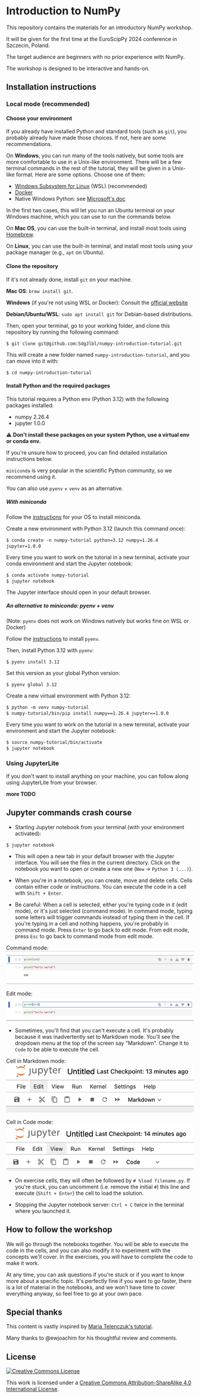 # Introduction to NumPy

This repository contains the materials for an introductory NumPy workshop.

It will be given for the first time at the EuroScipPy 2024 conference in Szczecin, Poland.

The target audience are beginners with no prior experience with NumPy.

The workshop is designed to be interactive and hands-on.

## Installation instructions

### Local mode (recommended)

#### Choose your environment

If you already have installed Python and standard tools (such as `git`), you probably
already have made those choices. If not, here are some recommendations.

On **Windows**, you can run many of the tools natively, but some tools are more
comfortable to use in a Unix-like environment. There will be a few terminal
commands in the rest of the tutorial, they will be given in a Unix-like format.
Here are some options. Choose one of them:
- [Windows Subsystem for Linux](https://learn.microsoft.com/en-us/windows/wsl/install)
  (WSL) (recommended)
- [Docker](https://docs.docker.com/desktop/install/windows-install/)
- Native Windows Python: see
  [Microsoft's doc](https://learn.microsoft.com/en-us/windows/python/beginners)

In the first two cases, this will let you run an Ubuntu terminal on your Windows
machine, which you can use to run the commands below.

On **Mac OS**, you can use the built-in terminal, and install most tools
using [Homebrew](https://brew.sh/).

On **Linux**, you can use the built-in terminal, and install most tools
using your package manager (e.g., `apt` on Ubuntu).

#### Clone the repository

If it's not already done, install `git` on your machine.

**Mac OS**: `brew install git`.

**Windows** (if you're not using WSL or Docker): Consult the [official website](https://git-scm.com/download/win)

**Debian/Ubuntu/WSL**: `sudo apt install git` for Debian-based distributions.

Then, open your terminal, go to your working folder, and clone this repository by running the following command:

```console
$ git clone git@github.com:SdgJlbl/numpy-introduction-tutorial.git
```

This will create a new folder named `numpy-introduction-tutorial`, and you can move into it with:

```console
$ cd numpy-introduction-tutorial
```

#### Install Python and the required packages

This tutorial requires a Python env (Python 3.12) with the following packages installed:
- numpy 2.26.4
- jupyter 1.0.0

⚠️ **Don't install these packages on your system Python, use a virtual env or conda env.**

If you're unsure how to proceed, you can find detailed installation instructions below.

`miniconda` is very popular in the scientific Python community, so we recommend using it.

You can also use `pyenv` + `venv` as an alternative.

##### With miniconda

Follow the
[instructions](https://docs.anaconda.com/miniconda/miniconda-install/) for your
OS to install miniconda.

Create a new environment with Python 3.12 (launch this command once):

```console
$ conda create -n numpy-tutorial python=3.12 numpy=1.26.4 jupyter=1.0.0
```

Every time you want to work on the tutorial in a new terminal, activate your
conda environment and start the Jupyter notebook:

```console
$ conda activate numpy-tutorial
$ jupyter notebook
```

The Jupyter interface should open in your default browser.


##### An alternative to miniconda: pyenv + venv

(Note: `pyenv` does not work on Windows natively but works fine on WSL or Docker)

Follow the
[instructions](https://github.com/pyenv/pyenv?tab=readme-ov-file#installation)
to install `pyenv`.

Then, install Python 3.12 with `pyenv`:

```console
$ pyenv install 3.12
```

Set this version as your global Python version:

```console
$ pyenv global 3.12
```

Create a new virtual environment with Python 3.12:

```console
$ python -m venv numpy-tutorial
$ numpy-tutorial/bin/pip install numpy==1.26.4 jupyter==1.0.0
```

Every time you want to work on the tutorial in a new terminal, activate your
environment and start the Jupyter notebook:

```console
$ source numpy-tutorial/bin/activate
$ jupyter notebook
```

### Using JupyterLite

If you don't want to install anything on your machine, you can follow along using JupyterLite from your browser.

**more TODO**

## Jupyter commands crash course

* Starting Jupyter notebook from your terminal (with your environment activated):
```console
$ jupyter notebook
```

* This will open a new tab in your default browser with the Jupyter interface.
  You will see the files in the current directory. Click on the notebook you
  want to open or create a new one (`New` -> `Python 3 (...)`).

* When you're in a notebook, you can create, move and delete cells. Cells
  contain either code or instructions. You can execute the code in a cell with
  `Shift + Enter`.

* Be careful: When a cell is selected, either you're typing code in it (edit
  mode), or it's just selected (command mode). In command mode, typing some
  letters will trigger commands instead of typing them in the cell. If you're
  typing in a cell and nothing happens, you're probably in command mode. Press
  `Enter` to go back to edit mode. From edit mode, press `Esc` to go back to
  command mode from edit mode.

Command mode:
![command mode](images/command_mode.png)

Edit mode:
![edit mode](images/edit_mode.png)

* Sometimes, you'll find that you can't execute a cell. It's probably because
  it was inadvertently set to Markdown mode. You'll see the dropdown menu at the
  top of the screen say "Markdown". Change it to `Code` to be able to execute the cell.

Cell in Markdown mode:
![markdown mode](images/cell_markdown.png)

Cell in Code mode:
![code mode](images/cell_code.png)

* On exercise cells, they will often be followed by `# %load filename.py`. If
  you're stuck, you can uncomment (i.e. remove the initial `#`) this line and
  execute (`Shift + Enter`) the cell to load the solution.

* Stopping the Jupyter notebook server: `Ctrl + C` twice in the terminal where you launched it.

## How to follow the workshop

We will go through the notebooks together. You will be able to execute the code
in the cells, and you can also modify it to experiment with the concepts we'll
cover. In the exercises, you will have to complete the code to make it work.

At any time, you can ask questions if you're stuck or if you want to know more
about a specific topic.
It's perfectly fine if you want to go faster, there is a lot of material in
the notebooks, and we won't have time to cover everything anyway, so feel free
to go at your own pace.

## Special thanks

This content is vastly inspired by [Maria Telenczuk's tutorial](https://github.com/maikia/numpy-demo?).

Many thanks to @ewjoachim for his thoughtful review and comments.

## License

<a rel="license" href="http://creativecommons.org/licenses/by-sa/4.0/"><img alt="Creative Commons License" style="border-width:0" src="https://i.creativecommons.org/l/by-sa/4.0/80x15.png" /></a><br />

This work is licensed under a [Creative Commons Attribution-ShareAlike 4.0 International License](http://creativecommons.org/licenses/by-sa/4.0/).
